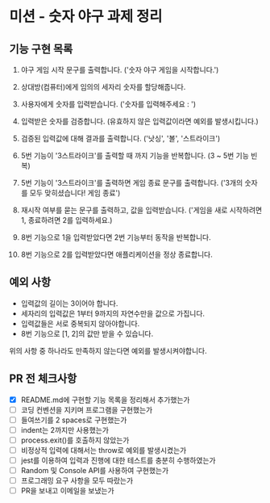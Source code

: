 # 미션 - 숫자 야구 과제 정리

## 기능 구현 목록

1. 야구 게임 시작 문구를 출력합니다. ('숫자 야구 게임을 시작합니다.')

2. 상대방(컴퓨터)에게 임의의 세자리 숫자를 할당해줍니다.

3. 사용자에게 숫자를 입력받습니다. ('숫자를 입력해주세요 : ')

4. 입력받은 숫자를 검증합니다. (유효하지 않은 입력값이라면 예외를 발생시킵니다.)

5. 검증된 입력값에 대해 결과를 출력합니다. ('낫싱', '볼', '스트라이크')

6. 5번 기능이 '3스트라이크'를 출력할 때 까지 기능을 반복합니다. (3 ~ 5번 기능 빈복)

7. 5번 기능이 '3스트라이크'를 출력하면 게임 종료 문구를 출력합니다. ('3개의 숫자를 모두 맞히셨습니다! 게임 종료')

8. 재시작 여부를 묻는 문구를 출력하고, 값을 입력받습니다. ('게임을 새로 시작하려면 1, 종료하려면 2를 입력하세요.)

9. 8번 기능으로 1을 입력받았다면 2번 기능부터 동작을 반복합니다.

10. 8번 기능으로 2를 입력받았다면 애플리케이션을 정상 종료합니다.

## 예외 사항

- 입력값의 길이는 3이어야 합니다.
- 세자리의 입력값은 1부터 9까지의 자연수만을 값으로 가집니다.
- 입력값들은 서로 중복되지 않아야합니다.
- 8번 기능으로 [1, 2]의 값만 받을 수 있습니다.

위의 사항 중 하나라도 만족하지 않는다면 예외를 발생시켜야합니다.

## PR 전 체크사항

- [x] README.md에 구현할 기능 목록을 정리해서 추가했는가
- [ ] 코딩 컨벤션을 지키며 프로그램을 구현했는가
- [ ] 들여쓰기를 2 spaces로 구현했는가
- [ ] indent는 2까지만 사용했는가
- [ ] process.exit()를 호출하지 않았는가
- [ ] 비정상적 입력에 대해서는 throw로 예외를 발생시켰는가
- [ ] jest를 이용하여 입력과 진행에 대한 테스트를 충분히 수행하였는가
- [ ] Random 및 Console API를 사용하여 구현했는가
- [ ] 프로그래밍 요구 사항을 모두 따랐는가
- [ ] PR을 보내고 이메일을 보냈는가